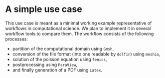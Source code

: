 A simple use case
=================
This use case is meant as a minimal working example representative of workflows in computational science.
We plan to implement it in several workflow tools to compare them.
The workflow consists of the following processes:
* partition of the computational domain using `Gmsh`,
* conversion of the file format (into one readable by `dolfin`) using `meshio`,
* solution of the poisson equation using `fenics`,
* postprocessing using `ParaView`,
* and finally generation of a PDF using `Latex`.
